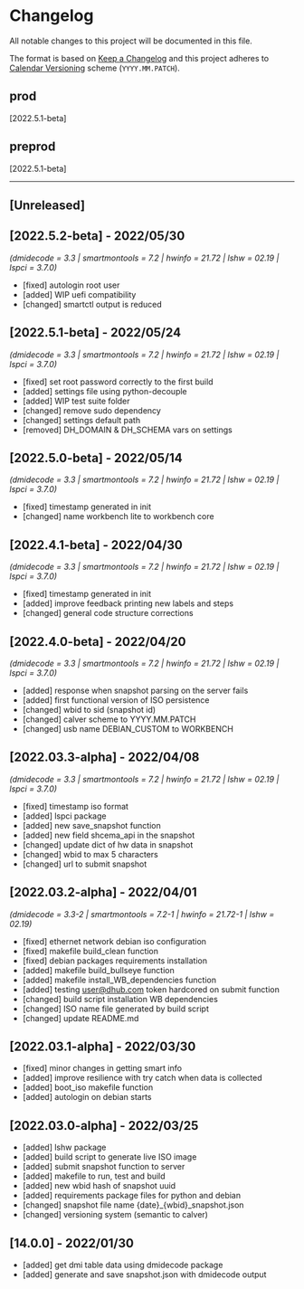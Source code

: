 # Changelog
All notable changes to this project will be documented in this file.

The format is based on [Keep a Changelog](https://keepachangelog.com/en/1.0.0/)
and this project adheres to [Calendar Versioning](https://calver.org/#scheme) scheme (`YYYY.MM.PATCH`).

## prod
[2022.5.1-beta]

## preprod
[2022.5.1-beta]

----

## [Unreleased]

## [2022.5.2-beta] - 2022/05/30
_(dmidecode = 3.3 | smartmontools = 7.2 | hwinfo = 21.72 | lshw = 02.19 | lspci = 3.7.0)_

- [fixed] autologin root user
- [added] WIP uefi compatibility
- [changed] smartctl output is reduced

## [2022.5.1-beta] - 2022/05/24
_(dmidecode = 3.3 | smartmontools = 7.2 | hwinfo = 21.72 | lshw = 02.19 | lspci = 3.7.0)_

- [fixed] set root password correctly to the first build
- [added] settings file using python-decouple
- [added] WIP test suite folder
- [changed] remove sudo dependency
- [changed] settings default path
- [removed] DH_DOMAIN & DH_SCHEMA vars on settings

## [2022.5.0-beta] - 2022/05/14
_(dmidecode = 3.3 | smartmontools = 7.2 | hwinfo = 21.72 | lshw = 02.19 | lspci = 3.7.0)_

- [fixed] timestamp generated in init
- [changed] name workbench lite to workbench core


## [2022.4.1-beta] - 2022/04/30
_(dmidecode = 3.3 | smartmontools = 7.2 | hwinfo = 21.72 | lshw = 02.19 | lspci = 3.7.0)_

- [fixed] timestamp generated in init
- [added] improve feedback printing new labels and steps
- [changed] general code structure corrections 


## [2022.4.0-beta] - 2022/04/20
_(dmidecode = 3.3 | smartmontools = 7.2 | hwinfo = 21.72 | lshw = 02.19 | lspci = 3.7.0)_

- [added] response when snapshot parsing on the server fails
- [added] first functional version of ISO persistence 
- [changed] wbid to sid (snapshot id)  
- [changed] calver scheme to YYYY.MM.PATCH
- [changed] usb name DEBIAN_CUSTOM to WORKBENCH

## [2022.03.3-alpha] - 2022/04/08
_(dmidecode = 3.3 | smartmontools = 7.2 | hwinfo = 21.72 | lshw = 02.19 | lspci = 3.7.0)_

- [fixed] timestamp iso format
- [added] lspci package 
- [added] new save_snapshot function
- [added] new field shcema_api in the snapshot
- [changed] update dict of hw data in snapshot
- [changed] wbid to max 5 characters
- [changed] url to submit snapshot

## [2022.03.2-alpha] - 2022/04/01
_(dmidecode = 3.3-2 | smartmontools = 7.2-1 | hwinfo = 21.72-1 | lshw = 02.19)_

- [fixed] ethernet network debian iso configuration
- [fixed] makefile build_clean function
- [fixed] debian packages requirements installation
- [added] makefile build_bullseye function
- [added] makefile install_WB_dependencies function
- [added] testing user@dhub.com token hardcored on submit function
- [changed] build script installation WB dependencies
- [changed] ISO name file generated by build script
- [changed] update README.md

## [2022.03.1-alpha] - 2022/03/30

- [fixed] minor changes in getting smart info
- [added] improve resilience with try catch when data is collected
- [added] boot_iso makefile function
- [added] autologin on debian starts

## [2022.03.0-alpha] - 2022/03/25

- [added] lshw package 
- [added] build script to generate live ISO image
- [added] submit snapshot function to server
- [added] makefile to run, test and build
- [added] new wbid hash of snapshot uuid 
- [added] requirements package files for python and debian 
- [changed] snapshot file name {date}_{wbid}_snapshot.json
- [changed] versioning system (semantic to calver)

## [14.0.0] - 2022/01/30
- [added] get dmi table data using dmidecode package
- [added] generate and save snapshot.json with dmidecode output
